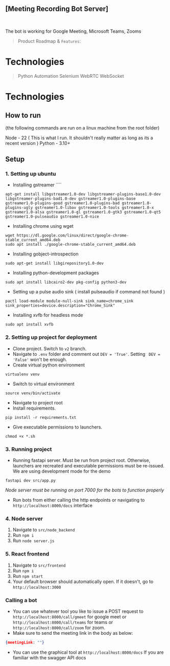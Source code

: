 ## [Meeting Recording Bot Server]
<br />

The bot is working for Google Meeting, Microsoft Teams, Zooms
> Product Roadmap & `Features`:

# Technologies
> Python
> Automation
> Selenium
> WebRTC
> WebSocket

# Technologies

 ## How to run
(the following commands are run on a linux machine from the root folder)

Node - 22 ( This is what I run. It shouldn't really matter as long as its a recent version )
Python - 3.10+

## Setup

### 1. Setting up ubuntu
- Installing gstreamer ````
```
apt-get install libgstreamer1.0-dev libgstreamer-plugins-base1.0-dev libgstreamer-plugins-bad1.0-dev gstreamer1.0-plugins-base gstreamer1.0-plugins-good gstreamer1.0-plugins-bad gstreamer1.0-plugins-ugly gstreamer1.0-libav gstreamer1.0-tools gstreamer1.0-x gstreamer1.0-alsa gstreamer1.0-gl gstreamer1.0-gtk3 gstreamer1.0-qt5 gstreamer1.0-pulseaudio gstreamer1.0-nice
```
- Installing chrome using wget
```
wget https://dl.google.com/linux/direct/google-chrome-stable_current_amd64.deb
sudo apt install ./google-chrome-stable_current_amd64.deb
```
- Installing gobject-introspection
```
sudo apt-get install libgirepository1.0-dev
```
- Installing python-development packages
```
sudo apt install libcairo2-dev pkg-config python3-dev
```
- Setting up a pulse audio sink ( install pulseaudio if command not found )
```
pactl load-module module-null-sink sink_name=chrome_sink sink_properties=device.description="Chrome_Sink"
```
- Installing xvfb for headless mode
```
sudo apt install xvfb
```
### 2. Setting up project for deployment

- Clone project. Switch to `v2` branch. 
- Navigate to `.env` folder and comment out `DEV = 'True'`. Setting ` DEV = 'False'` won't be enough. 
- Create virtual python environment 
```
virtualenv venv
```
- Switch to virtual environment
```
source venv/bin/activate
```
- Navigate to project root
- Install requirements. 
```
pip install -r requirements.txt
```
- Give executable permissions to launchers.
```
chmod +x *.sh
```
### 3. Running project

- Running fastapi server. Must be run from project root. Otherwise, launchers are recreated and executable permissions must be re-issued. We are using development mode for the demo
```
fastapi dev src/app.py
```
*Node server must be running on port 7000 for the bots to function properly*
- Run bots from either calling the http endpoints or navigating to `http://localhost:8000/docs` interface

### 4. Node server
1. Navigate to `src/node_backend`
2. Run `npm i`
3. Run `node server.js`

### 5. React frontend
1. Navigate to `src/frontend`
2. Run `npm i`
3. Run `npm start`
4. Your default browser should automatically open. If it doesn't, go to `http://localhost:3000`

###  Calling a bot
- You can use whatever tool you like to issue a POST request to `http://localhost:8000/call/gmeet` for google meet or `http://localhost:8000/call/teams` for teams or `http://localhost:8000/call/zoom` for zoom.
- Make sure to send the meeting link in the body as below:
```json
{meetingLink: ""}
```

- You can use the graphical tool at `http://localhost:8000/docs` If you are familiar with the swagger API docs
